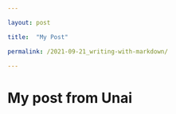 ```yaml
--- 

layout: post 

title:  "My Post" 

permalink: /2021-09-21_writing-with-markdown/ 

--- 
```


# My post from Unai
